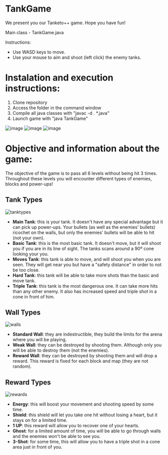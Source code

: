 # TankGame
We present you our Tanketo++ game. Hope you have fun!

Main class - TankGame.java

Instructions:
- Use WASD keys to move.
- Use your mouse to aim and shoot (left click) the enemy tanks.


# Instalation and execution instructions:
1. Clone repository
2. Access the folder in the command window
3. Compile all java classes with "javac -d . *.java"
4. Launch game with "java TankGame"

![image](https://github.com/dannielraposo/TankGame/assets/148542289/35e02cc3-88f8-4db3-9d4e-ab0c9590d2cf)
![image](https://github.com/dannielraposo/TankGame/assets/148542289/b60cf90e-7fbd-48ad-8871-065e8eb85302)
![image](https://github.com/dannielraposo/TankGame/assets/148542289/cc1ddca3-a714-4e07-ae52-8f56dab10f5f)

# Objective and information about the game:
The objective of the game is to pass all 6 levels without being hit 3 times.
Throughout these levels you will encounter different types of enemies, blocks and power-ups!

## Tank Types
![tanktypes](https://github.com/dannielraposo/TankGame/assets/148542289/044dffe5-b3d7-4567-90ed-e039d13432b1)
- **Main Tank**: this is your tank. It doesn't have any special advantage but it can pick up power-ups. Your bullets (as well as the enemies' bullets) ricochet on the walls, but only the enemies' bullets will be able to hit (not your own).
- **Basic Tank**: this is the most basic tank. It doesn't move, but it will shoot you if you are in its line of sight. The tanks scans around a 90º cone looking your you.
- **Moves Tank**: this tank is able to move, and will shoot you when you are seen. They will get near you but have a "safety distance" in order to not be too close.
- **Hard Tank**: this tank will be able to take more shots than the basic and move tank.
- **Triple Tank**: this tank is the most dangerous one. It can take more hits than any other enemy. It also has increased speed and triple shot in a cone in front of him.

## Wall Types
![walls](https://github.com/dannielraposo/TankGame/assets/148542289/6054c259-9548-456d-99b3-3acb340ad494)

- **Standard Wall**: they are indestructible, they build the limits for the arena where you will be playing.
- **Weak Wall**: they can be destroyed by shooting them. Although only you will be able to destroy them (not the enemies).
- **Reward Wall**: they can be destroyed by shooting them and will drop a reward. This reward is fixed for each block and map (they are not random).

## Reward Types
![rewards](https://github.com/dannielraposo/TankGame/assets/148542289/1b09b1df-11b7-4492-beeb-31f08a1372e7)

- **Energy**: this will boost your movement and shooting speed by some time.
- **Shield**: this shield will let you take one hit without losing a heart, but it stays on for a limited time.
- **1 UP**: this reward will allow you to recover one of your hearts.
- **Ghost**: for a limited amount of time, you will be able to go through walls and the enemies won't be able to see you.
- **3-Shot**: for some time, this will allow you to have a triple shot in a cone area just in front of you.
